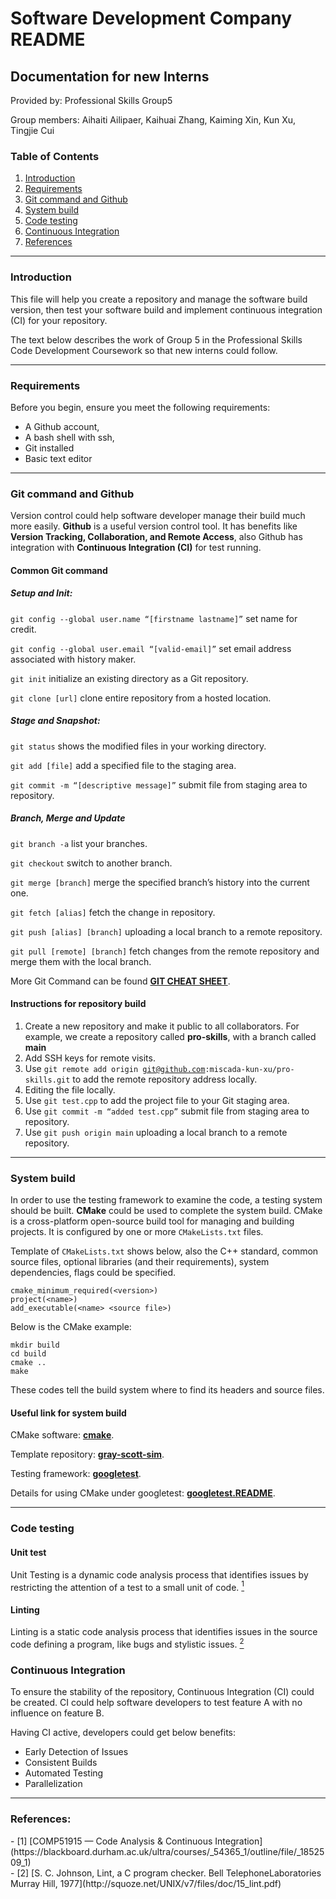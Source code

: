 # Software Development Company README

## Documentation for new Interns
Provided by: Professional Skills Group5

Group members: Aihaiti Ailipaer, Kaihuai Zhang, Kaiming Xin, Kun Xu, Tingjie Cui

### Table of Contents
1. [Introduction](#Introduction)
2. [Requirements](#Requirements)
3. [Git command and Github](#Git-command-and-Github)
4. [System build](#System-build)
5. [Code testing](#Code-testing)
6. [Continuous Integration](#Continuous-Integration)
7. [References](#References)

---

### Introduction

This file will help you create a repository and manage the software build version, then test your software build and implement continuous integration (CI) for your repository.

The text below describes the work of Group 5 in the Professional Skills Code Development Coursework so that new interns could follow.

---

### Requirements

Before you begin, ensure you meet the following requirements:
- A Github account, 
- A bash shell with ssh, 
- Git installed
- Basic text editor

---

### Git command and Github

Version control could help software developer manage their build much more easily. **Github** is a useful version control tool. It has benefits like **Version Tracking, Collaboration, and Remote Access**, also Github has integration with **Continuous Integration (CI)** for test running.

#### Common Git command
##### Setup and Init: 
<code>git config --global user.name “[firstname lastname]”</code> set name for credit.

<code>git config --global user.email “[valid-email]”</code> set email address associated with history maker.

<code>git init</code> initialize an existing directory as a Git repository.

<code>git clone [url]</code> clone entire repository from a hosted location.

##### Stage and Snapshot:
<code>git status</code> shows the modified files in your working directory.

<code>git add [file]</code> add a specified file to the staging area.

<code>git commit -m “[descriptive message]”</code> submit file from staging area to repository.

##### Branch, Merge and Update
<code>git branch -a</code> list your branches.

<code>git checkout</code> switch to another branch.

<code>git merge [branch]</code> merge the specified branch’s history into the current one.

<code>git fetch [alias]</code> fetch the change in repository.

<code>git push [alias] [branch]</code> uploading a local branch to a remote repository.

<code>git pull [remote] [branch]</code> fetch changes from the remote repository and merge them with the local branch.

More Git Command can be found **[GIT CHEAT SHEET](https://education.github.com/git-cheat-sheet-education.pdf)**.

#### Instructions for repository build
1. Create a new repository and make it public to all collaborators. For example, we create a repository called **pro-skills**, with a branch called **main**
2. Add SSH keys for remote visits.
3. Use <code>git remote add origin git@github.com:miscada-kun-xu/pro-skills.git</code> to add the remote repository address locally.
4. Editing the file locally.
5. Use <code>git test.cpp</code> to add the project file to your Git staging area.
6. Use <code>git commit -m “added test.cpp”</code> submit file from staging area to repository.
7. Use <code>git push origin main</code> uploading a local branch to a remote repository.

---

### System build

In order to use the testing framework to examine the code, a testing system should be built. **CMake** could be used to complete the system build. CMake is a cross-platform open-source build tool for managing and building projects. It is configured by one or more <code>CMakeLists.txt</code> files. 

Template of <code>CMakeLists.txt</code> shows below, also the C++ standard, common source files, optional libraries (and their requirements), system dependencies, flags could be specified.

```
cmake_minimum_required(<version>)
project(<name>)
add_executable(<name> <source file>)
```
Below is the CMake example:

```
mkdir build
cd build
cmake ..
make
```

These codes tell the build system where to find its headers and source files.
#### Useful link for system build

CMake software: **[cmake](https://cmake.org)**.

Template repository: **[gray-scott-sim](www.github.com/scicomp-durham/gray-scott-sim)**.

Testing framework: **[googletest](https://github.com/google/googletest)**.

Details for using CMake under googletest: **[googletest.README](https://github.com/google/googletest/blob/main/googletest/README.md)**.

---

### Code testing 

#### Unit test
Unit Testing is a dynamic code analysis process that identifies issues by restricting the attention of a test to a small unit of code. [<sup>1</sup>](#refer-anchor-1)

#### Linting
Linting is a static code analysis process that identifies issues in the source code defining a program, like bugs and stylistic issues. [<sup>2</sup>](#refer-anchor-2)

### Continuous Integration
To ensure the stability of the repository, Continuous Integration (CI) could be created. CI could help software developers to test feature A with no influence on feature B.

Having CI active, developers could get below benefits:
- Early Detection of Issues
- Consistent Builds
- Automated Testing
- Parallelization

---

### References:

<div id="refer-anchor-1"></div>
- [1] [COMP51915 — Code Analysis & Continuous Integration](https://blackboard.durham.ac.uk/ultra/courses/_54365_1/outline/file/_1852509_1)

<div id="refer-anchor-2"></div>
- [2] [S. C. Johnson, Lint, a C program checker. Bell TelephoneLaboratories Murray Hill, 1977](http://squoze.net/UNIX/v7/files/doc/15_lint.pdf)
